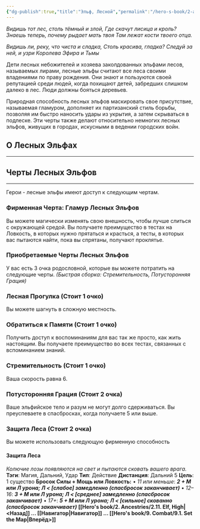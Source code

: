 ```yaml
---
{"dg-publish":true,"title":"Эльф, Лесной","permalink":"/hero-s-book/2-ancestries/2-12-elf-wode/","dgPassFrontmatter":true}
---
```


*Видишь тот лес, столь тёмный и злой,*
*Где скачут лисица и кроль?*
*Знаешь теперь, почему рыдает мать твоя*
*Там лежат кости твоего отца.*

*Видишь ли, реку, что чиста и сладка,*
*Столь красива, гладка?*
*Следуй за ней, и узри*
*Королева Эфира и Тьмы*

Дети лесных небожителей и хозяева заколдованных эльфами лесов, называемых лирами, лесные эльфы считают все леса своими владениями по праву рождения. Они знают и пользуются своей репутацией среди людей, когда похищают детей, забредших слишком далеко в лес. Люди должны бояться деревьев.

Природная способность лесных эльфов маскировать свое присутствие, называемая гламуром, дополняет их партизанский стиль борьбы, позволяя им быстро наносить удары из укрытия, а затем скрываться в подлеске. Эти черты также делают относительно немногих лесных эльфов, живущих в городах, искусными в ведении городских войн.
## О Лесных Эльфах
---


## Черты Лесных Эльфов
---
Герои - лесные эльфы имеют доступ к следующим чертам.
### Фирменная Черта: Гламур Лесных Эльфов
Вы можете магически изменять свою внешность, чтобы лучше слиться с окружающей средой. Вы получаете преимущество в тестах на Ловкость, в которых нужно прятаться и красться, а тесты, в которых вас пытаются найти, пока вы спрятаны, получают проклятье.
### Приобретаемые Черты Лесных Эльфов
У вас есть 3 очка родословной, которые вы можете потратить на следующие черты.
*(Быстрая сборка: Стремительность, Потусторонняя Грация)*
### **Лесная Прогулка (Стоит 1 очко)**
Вы можете шагнуть в сложную местность.
### **Обратиться к Памяти (Стоит 1 очко)**
Получить доступ к воспоминаниям для вас так же просто, как жить настоящим. Вы получаете преимущество во всех тестах, связанных с вспоминанием знаний.
### **Стремительность (Стоит 1 очко)**
Ваша скорость равна 6.
### **Потусторонняя Грация (Стоит 2 очка)**
Ваше эльфийское тело и разум не могут долго сдерживаться. Вы преуспеваете в спасбросках, когда получаете 5 или выше.
### **Защита Леса (Стоит 2 очка)**
Вы можете использовать следующую фирменную способность
#### Защита Леса
*Колючие лозы появляются на свет и пытаются сковать вашего врага.*
**Тэги**: Магия, Дальний, Удар **Тип**: Действие
**Дистанция**: Дальний 5 **Цель**: 1 существо
**Бросок Силы + Мощь или Ловкость:**
• *11 или меньше*: ***2 + М или Л урона; Л < [слабое] замедленно (спасбросок заканчивает)***
• *12–16*: ***3 + М или Л урона; Л < [среднее] замедленно (спасбросок заканчивает)***
• *17+*: ***5 + М или Л урона; Л < [сильное] скованно (спасбросок заканчивает)***
**[[Hero's book/2. Ancestries/2.11. Elf, High\|<Назад]] ... [[Навигатор\|Навигатор]] ... [[Hero's book/9. Combat/9.1. Set the Map\|Вперёд>]]**
